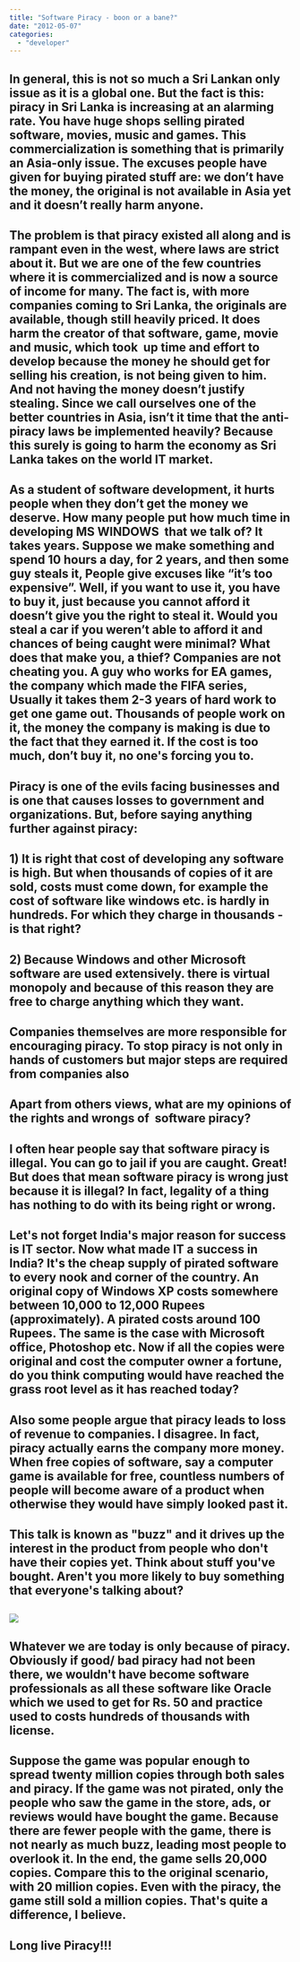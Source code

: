 ```yaml
---
title: "Software Piracy - boon or a bane?"
date: "2012-05-07"
categories: 
  - "developer"
---
```


## In general, this is not so much a Sri Lankan only issue as it is a global one. But the fact is this: piracy in Sri Lanka is increasing at an alarming rate. You have huge shops selling pirated software, movies, music and games. This commercialization is something that is primarily an Asia-only issue. The excuses people have given for buying pirated stuff are: we don’t have the money, the original is not available in Asia yet and it doesn’t really harm anyone. 

## The problem is that piracy existed all along and is rampant even in the west, where laws are strict about it. But we are one of the few countries where it is commercialized and is now a source of income for many. The fact is, with more companies coming to Sri Lanka, the originals are available, though still heavily priced. It does harm the creator of that software, game, movie and music, which took  up time and effort to develop because the money he should get for selling his creation, is not being given to him. And not having the money doesn’t justify stealing. Since we call ourselves one of the better countries in Asia, isn’t it time that the anti-piracy laws be implemented heavily? Because this surely is going to harm the economy as Sri Lanka takes on the world IT market.

## As a student of software development, it hurts people when they don’t get the money we deserve. How many people put how much time in developing MS WINDOWS  that we talk of? It takes years. Suppose we make something and spend 10 hours a day, for 2 years, and then some guy steals it, People give excuses like “it’s too expensive”. Well, if you want to use it, you have to buy it, just because you cannot afford it doesn’t give you the right to steal it. Would you steal a car if you weren’t able to afford it and chances of being caught were minimal? What does that make you, a thief? Companies are not cheating you. A guy who works for EA games, the company which made the FIFA series, Usually it takes them 2-3 years of hard work to get one game out. Thousands of people work on it, the money the company is making is due to the fact that they earned it. If the cost is too much, don’t buy it, no one's forcing you to. 

## Piracy is one of the evils facing businesses and is one that causes losses to government and organizations. But, before saying anything further against piracy:

## 1) It is right that cost of developing any software is high. But when thousands of copies of it are sold, costs must come down, for example the cost of software like windows etc. is hardly in hundreds. For which they charge in thousands - is that right?

## 2) Because Windows and other Microsoft software are used extensively. there is virtual monopoly and because of this reason they are free to charge anything which they want.

## Companies themselves are more responsible for encouraging piracy. To stop piracy is not only in hands of customers but major steps are required from companies also 

## Apart from others views, what are my opinions of the rights and wrongs of  software piracy?

## I often hear people say that software piracy is illegal. You can go to jail if you are caught. Great! But does that mean software piracy is wrong just because it is illegal? In fact, legality of a thing has nothing to do with its being right or wrong. 

## Let's not forget India's major reason for success is IT sector. Now what made IT a success in India? It's the cheap supply of pirated software to every nook and corner of the country. An original copy of Windows XP costs somewhere between 10,000 to 12,000 Rupees (approximately). A pirated costs around 100 Rupees. The same is the case with Microsoft office, Photoshop etc. Now if all the copies were original and cost the computer owner a fortune, do you think computing would have reached the grass root level as it has reached today? 

##   

## Also some people argue that piracy leads to loss of revenue to companies. I disagree. In fact, piracy actually earns the company more money. When free copies of software, say a computer game is available for free, countless numbers of people will become aware of a product when otherwise they would have simply looked past it. 

## This talk is known as "buzz" and it drives up the interest in the product from people who don't have their copies yet. Think about stuff you've bought. Aren't you more likely to buy something that everyone's talking about? 

##   

## [![](https://sajeetharan.wordpress.com/wp-content/uploads/2012/05/1078b-pirated.jpg?w=300)](https://sajeetharan.wordpress.com/wp-content/uploads/2012/05/1078b-pirated.jpg)

##   

##   

## Whatever we are today is only because of piracy. Obviously if good/ bad piracy had not been there, we wouldn't have become software professionals as all these software like Oracle which we used to get for Rs. 50 and practice used to costs hundreds of thousands with license.

## Suppose the game was popular enough to spread twenty million copies through both sales and piracy. If the game was not pirated, only the people who saw the game in the store, ads, or reviews would have bought the game. Because there are fewer people with the game, there is not nearly as much buzz, leading most people to overlook it. In the end, the game sells 20,000 copies. Compare this to the original scenario, with 20 million copies. Even with the piracy, the game still sold a million copies. That's quite a difference, I believe.

## Long live Piracy!!!

####
